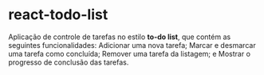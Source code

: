 # react-todo-list
Aplicação de controle de tarefas no estilo **to-do list**, que contém as seguintes funcionalidades: Adicionar uma nova tarefa; Marcar e desmarcar uma tarefa como concluída; Remover uma tarefa da listagem; e Mostrar o progresso de conclusão das tarefas.
